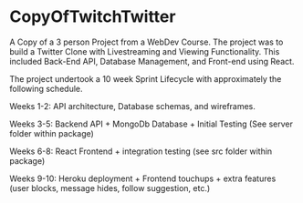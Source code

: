 # CopyOfTwitchTwitter
A Copy of a 3 person Project from a WebDev Course. The project was to build a Twitter Clone with Livestreaming and Viewing Functionality. This included Back-End API, Database Management, and Front-end using React.

The project undertook a 10 week Sprint Lifecycle with approximately the following schedule.

Weeks 1-2: API architecture, Database schemas, and wireframes. 

Weeks 3-5: Backend API + MongoDb Database + Initial Testing (See server folder within package)

Weeks 6-8: React Frontend + integration testing (see src folder within package)

Weeks 9-10: Heroku deployment + Frontend touchups + extra features (user blocks, message hides, follow suggestion, etc.)
